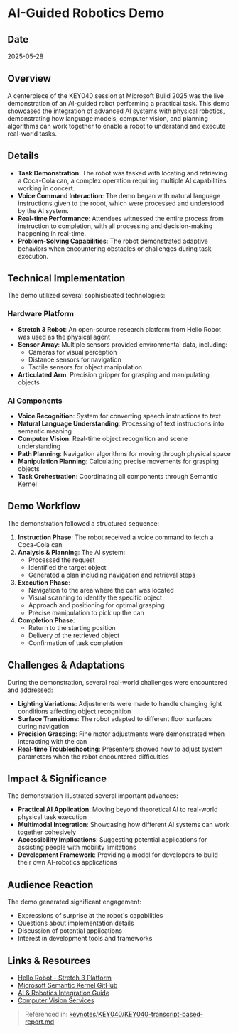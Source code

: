 # AI-Guided Robotics Demo

## Date
2025-05-28

## Overview
A centerpiece of the KEY040 session at Microsoft Build 2025 was the live demonstration of an AI-guided robot performing a practical task. This demo showcased the integration of advanced AI systems with physical robotics, demonstrating how language models, computer vision, and planning algorithms can work together to enable a robot to understand and execute real-world tasks.

## Details
- **Task Demonstration**: The robot was tasked with locating and retrieving a Coca-Cola can, a complex operation requiring multiple AI capabilities working in concert.
- **Voice Command Interaction**: The demo began with natural language instructions given to the robot, which were processed and understood by the AI system.
- **Real-time Performance**: Attendees witnessed the entire process from instruction to completion, with all processing and decision-making happening in real-time.
- **Problem-Solving Capabilities**: The robot demonstrated adaptive behaviors when encountering obstacles or challenges during task execution.

## Technical Implementation
The demo utilized several sophisticated technologies:

### Hardware Platform
- **Stretch 3 Robot**: An open-source research platform from Hello Robot was used as the physical agent
- **Sensor Array**: Multiple sensors provided environmental data, including:
  - Cameras for visual perception
  - Distance sensors for navigation
  - Tactile sensors for object manipulation
- **Articulated Arm**: Precision gripper for grasping and manipulating objects

### AI Components
- **Voice Recognition**: System for converting speech instructions to text
- **Natural Language Understanding**: Processing of text instructions into semantic meaning
- **Computer Vision**: Real-time object recognition and scene understanding
- **Path Planning**: Navigation algorithms for moving through physical space
- **Manipulation Planning**: Calculating precise movements for grasping objects
- **Task Orchestration**: Coordinating all components through Semantic Kernel

## Demo Workflow
The demonstration followed a structured sequence:

1. **Instruction Phase**: The robot received a voice command to fetch a Coca-Cola can
2. **Analysis & Planning**: The AI system:
   - Processed the request
   - Identified the target object
   - Generated a plan including navigation and retrieval steps
3. **Execution Phase**:
   - Navigation to the area where the can was located
   - Visual scanning to identify the specific object
   - Approach and positioning for optimal grasping
   - Precise manipulation to pick up the can
4. **Completion Phase**:
   - Return to the starting position
   - Delivery of the retrieved object
   - Confirmation of task completion

## Challenges & Adaptations
During the demonstration, several real-world challenges were encountered and addressed:

- **Lighting Variations**: Adjustments were made to handle changing light conditions affecting object recognition
- **Surface Transitions**: The robot adapted to different floor surfaces during navigation
- **Precision Grasping**: Fine motor adjustments were demonstrated when interacting with the can
- **Real-time Troubleshooting**: Presenters showed how to adjust system parameters when the robot encountered difficulties

## Impact & Significance
The demonstration illustrated several important advances:

- **Practical AI Application**: Moving beyond theoretical AI to real-world physical task execution
- **Multimodal Integration**: Showcasing how different AI systems can work together cohesively
- **Accessibility Implications**: Suggesting potential applications for assisting people with mobility limitations
- **Development Framework**: Providing a model for developers to build their own AI-robotics applications

## Audience Reaction
The demo generated significant engagement:
- Expressions of surprise at the robot's capabilities
- Questions about implementation details
- Discussion of potential applications
- Interest in development tools and frameworks

## Links & Resources
- [Hello Robot - Stretch 3 Platform](https://hello-robot.com)
- [Microsoft Semantic Kernel GitHub](https://github.com/microsoft/semantic-kernel)
- [AI & Robotics Integration Guide](https://learn.microsoft.com/ai-robotics)
- [Computer Vision Services](https://azure.microsoft.com/en-us/services/cognitive-services/computer-vision/)

> Referenced in: [keynotes/KEY040/KEY040-transcript-based-report.md](../KEY040-transcript-based-report.md)